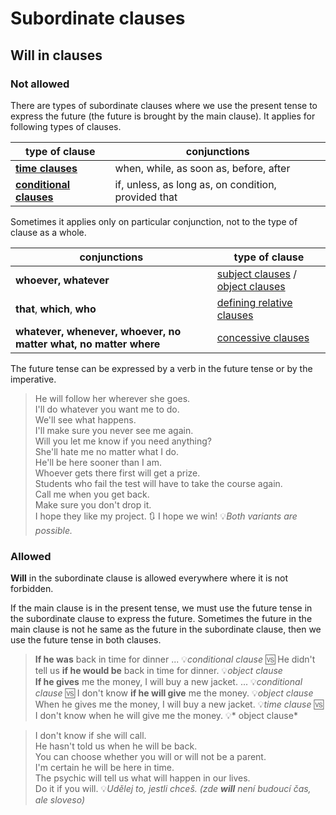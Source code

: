 # Subordinate clauses

## Will in clauses

### Not allowed

There are types of subordinate clauses where we use the present tense to express the future (the future is brought by
the main clause). It applies for following
types of clauses.

| type of clause                                    | conjunctions                                        |
|---------------------------------------------------|-----------------------------------------------------|
| **[time clauses](time-clauses.md)**               | when, while, as soon as, before, after              |
| **[conditional clauses](conditional-clauses.md)** | if, unless, as long as, on condition, provided that |

Sometimes it applies only on particular conjunction, not to the type of clause as a whole.

| conjunctions                                                     | type of clause                                                              |
|------------------------------------------------------------------|-----------------------------------------------------------------------------|
| **whoever, whatever**                                            | [subject clauses](subject-clauses.md) / [object clauses](object-clauses.md) |
| **that**, **which**, **who**                                     | [defining relative clauses](relative-clauses.md#defining-relative-clauses)  | 
| **whatever, whenever, whoever, no matter what, no matter where** | [concessive clauses](concessive-clauses.md)                                 |

The future tense can be expressed by a verb in the future tense or by the imperative.

> He will follow her wherever she goes. <br/>
> I'll do whatever you want me to do. <br/>
> We'll see what happens. <br/>
> I'll make sure you never see me again. <br/>
> Will you let me know if you need anything? <br/>
> She'll hate me no matter what I do. <br/>
> He'll be here sooner than I am. <br/>
> Whoever gets there first will get a prize. <br/>
> Students who fail the test will have to take the course again. <br/>
> Call me when you get back. <br/>
> Make sure you don't drop it. <br/>
> I hope they like my project. 🔃 I hope we win! 💡*Both variants are possible.* <br/>

### Allowed

**Will** in the subordinate clause is allowed everywhere where it is not forbidden.

If the main clause is in the present tense, we must use the future tense in the subordinate clause to express the
future. Sometimes the future
in the main clause is not he same as the future in the subordinate clause, then we use the future tense in both clauses.

> **If he was** back in time for dinner ... 💡*conditional clause* 🆚 He didn't tell us **if he would be** back in time
> for dinner. 💡*object clause* <br/>
> **If he gives** me the money, I will buy a new jacket. ... 💡*conditional clause* 🆚 I don't know **if he will give** me
> the money. 💡*object clause* <br/>
> When he gives me the money, I will buy a new jacket. 💡*time clause* 🆚 I don't know when he will give me the money. 💡*
> object clause* <br/>

> I don't know if she will call. <br/>
> He hasn't told us when he will be back. <br/>
> You can choose whether you will or will not be a parent. <br/>
> I'm certain he will be here in time. <br/>
> The psychic will tell us what will happen in our lives. <br/>
> Do it if you will. 💡*Udělej to, jestli chceš. (zde **will** není budoucí čas, ale sloveso)* <br/>
